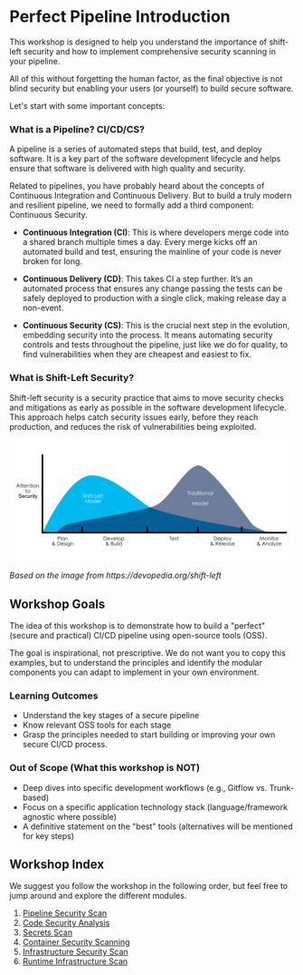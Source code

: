 # Perfect Pipeline Introduction

This workshop is designed to help you understand the importance of shift-left security and how to implement comprehensive security scanning in your pipeline.

All of this without forgetting the human factor, as the final objective is not blind security but enabling your users (or yourself) to build secure software.

Let's start with some important concepts:

### What is a Pipeline? CI/CD/CS?

A pipeline is a series of automated steps that build, test, and deploy software. It is a key part of the software development lifecycle and helps ensure that software is delivered with high quality and security.

Related to pipelines, you have probably heard about the concepts of Continuous Integration and Continuous Delivery. But to build a truly modern and resilient pipeline, we need to formally add a third component: Continuous Security.

- **Continuous Integration (CI)**: This is where developers merge code into a shared branch multiple times a day. Every merge kicks off an automated build and test, ensuring the mainline of your code is never broken for long.

- **Continuous Delivery (CD)**: This takes CI a step further. It’s an automated process that ensures any change passing the tests can be safely deployed to production with a single click, making release day a non-event.

- **Continuous Security (CS)**: This is the crucial next step in the evolution, embedding security into the process. It means automating security controls and tests throughout the pipeline, just like we do for quality, to find vulnerabilities when they are cheapest and easiest to fix.



### What is Shift-Left Security?

Shift-left security is a security practice that aims to move security checks and mitigations as early as possible in the software development lifecycle. This approach helps catch security issues early, before they reach production, and reduces the risk of vulnerabilities being exploited.

<p align="center">
<img src="./imgs/shift-left.png" alt="Shift-Left Security" width="800">
<p><em>Based on the image from https://devopedia.org/shift-left</em></p>
</p>


## Workshop Goals
The idea of this workshop is to demonstrate how to build a "perfect" (secure and practical) CI/CD pipeline using open-source tools (OSS).

The goal is inspirational, not prescriptive. We do not want you to copy this examples, but to understand the principles and identify the modular components you can adapt to implement in your own environment.

### Learning Outcomes
- Understand the key stages of a secure pipeline
- Know relevant OSS tools for each stage
- Grasp the principles needed to start building or improving your own secure CI/CD process.


### Out of Scope (What this workshop is NOT)
- Deep dives into specific development workflows (e.g., Gitflow vs. Trunk-based)
- Focus on a specific application technology stack (language/framework agnostic where possible)
- A definitive statement on the "best" tools (alternatives will be mentioned for key steps)


## Workshop Index
We suggest you follow the workshop in the following order, but feel free to jump around and explore the different modules.

1. [Pipeline Security Scan](pipeline_scan/)
2. [Code Security Analysis](code_scan/)
3. [Secrets Scan](secrets_scan/)
4. [Container Security Scanning](container_scan/)
5. [Infrastructure Security Scan](iac_scan/)
6. [Runtime Infrastructure Scan](runtime_infra_scan/)



